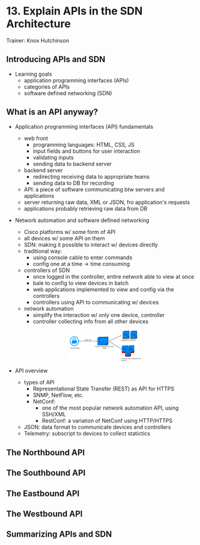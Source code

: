 # 13. Explain APIs in the SDN Architecture

Trainer: Knox Hutchinson


## Introducing APIs and SDN

- Learning goals
  - application programming interfaces (APIs)
  - categories of APIs
  - software defined networking (SDN)


## What is an API anyway?

- Application programming interfaces (API) fundamentals
  - web front
    - programming languages: HTML, CSS, JS
    - input fields and buttons for user interaction
    - validating inputs
    - sending data to backend server
  - backend server
    - redirecting receiving data to appropriate teams
    - sending data to DB for recording
  - API: a piece of software communicating btw servers and applications
  - server returning raw data, XML or JSON, fro application's requests
  - applications probably retrieving raw data from DB


- Network automation and software defined networking
  - Cisco platforms w/ some form of API
  - all devices w/ some API on them
  - SDN: making it possible to interact w/ devices directly
  - traditional way:
    - using console cable to enter commands
    - config one at a time $\to$ time consuming
  - controllers of SDN
    - once logged in the controller, entire network able to view at once
    - bale to config to view devices in batch
    - web applications implemented to view and config via the controllers
    - controllers using API to communicating w/ devices
  - network automation
    - simplify the interaction w/ only one device, controller
    - controller collecting info from all other devices

  <figure style="margin: 0.5em; display: flex; justify-content: center; align-items: center;">
    <img style="margin: 0.1em; padding-top: 0.5em; width: 20vw;"
      onclick= "window.open('page')"
      src    = "img/13-netAutoSDN.png"
      alt    = "Example network architecture for Network Automation and SDN"
      title  = "Example network architecture for Network Automation and SDN"
    />
  </figure>


- API overview
  - types of API
    - Representational State Transfer (REST) as API for HTTPS
    - SNMP, NetFlow, etc.
    - NetConf:
      - one of the most popular network automation API, using SSH/XML
      - RestConf: a variation of NetConf using HTTP/HTTPS
  - JSON: data format to communicate devices and controllers
  - Telemetry: subscript to devices to collect statictics


## The Northbound API




## The Southbound API




## The Eastbound API




## The Westbound API




## Summarizing APIs and SDN



